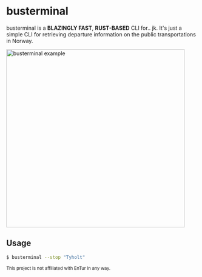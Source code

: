 # busterminal

busterminal is a **BLAZINGLY FAST**, **RUST-BASED** CLI for.. jk. It's just a simple CLI for retrieving departure information on the public transportations in Norway.

<picture>
  <source srcset="https://s3.fr-par.scw.cloud/io.tmn.publicfiles/images/busterminal-3.png">
  <img src="https://s3.fr-par.scw.cloud/io.tmn.publicfiles/images/busterminal-3.png" alt="busterminal example" height="470">
</picture>

## Usage

```bash
$ busterminal --stop "Tyholt"
```

<sub>This project is not affiliated with EnTur in any way.</sub>